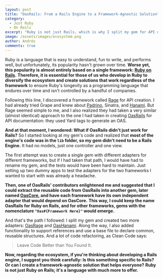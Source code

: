 ```yaml
---
layout: post
title: "OasRails: From a Rails Engine to a Framework-Agnostic Solution"
category:
  - Just Ruby
  - On Rails
excerpt: "Ruby is not just Rails, which is why I split my gem for API documentation, and now it could work with multiple frameworks."
image: /assets/images/ecosystem.png
author: Andrés
comments: true
---
```


Ruby is a language that is easy to understand, fun to write, and performs well, but unfortunately, its popularity hasn't grown over time. **Worse yet, this popularity is almost entirely based on a single framework: [Ruby on Rails](https://rubyonrails.org/).** **Therefore, it is essential for those of us who develop in Ruby to diversify the ecosystem and create solutions that work regardless of the framework** to ensure Ruby's longevity as a programming language that endures over time and isn't controlled by a handful of companies.

Following this line, I discovered a framework called [Rage](https://github.com/rage-rb/rage) for API creation. I had already tried Grape and knew about [Padrino](https://padrinorb.com/), Sinatra, and [Hanami](https://hanamirb.org/). But Rage seemed simple to me, and I also realized they had taken a very similar (almost identical) approach to the one I had taken in creating [OasRails](https://github.com/a-chacon/oas_rails) for API documentation: they used Yard tags to generate an OAS.

**And at that moment, I wondered: What if OasRails didn't just work for Rails?** So I started looking at my gem's code and realized that **most of the engine's code was in the `lib` folder, so my gem didn't need to be a Rails Engine.** It had no models, just one controller and one view.

The first attempt was to create a single gem with different adapters for different frameworks, but if I had taken that path, I would have had to rename my gem, and the tests would have been hard to maintain. Just setting up two dummy apps to test the adapters for the two frameworks I wanted to start with was already a headache.

**Then, one of OasRails' contributors enlightened me and suggested that I could extract the reusable code from OasRails into another gem, later named [OasCore](https://github.com/a-chacon/oas_core), and have each framework have its own independent adapter that would depend on OasCore.** **This way, I could keep the name OasRails for Ruby on Rails, and for other frameworks, gems with the nomenclature `"Oas#{Framework Here}"` would emerge.**

And that's the path I followed: I split my gem and created two more adapters: [OasRage](https://github.com/a-chacon/oas_rage) and [OasHanami](https://github.com/a-chacon/oas_hanami). Along the way, I also added functionality to support references and use a base file to declare common, reusable structures. And a lot of code refactoring, as Clean Code says:

> Leave Code Better than You Found It.

**Now, regarding the ecosystem, if you're thinking about developing a Rails engine, I suggest you think carefully: Is this something specific to Rails? Or can I create a framework-agnostic solution that helps everyone?** **Ruby is not just Ruby on Rails; it's a language with much more to offer.**
